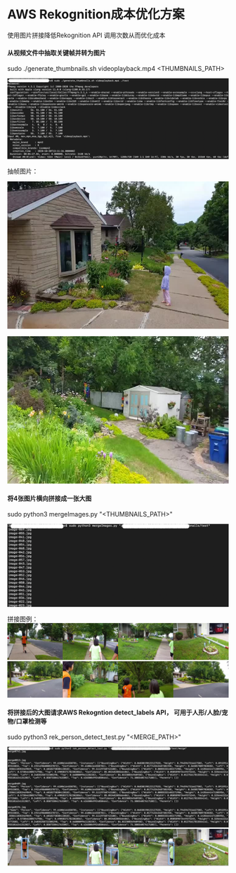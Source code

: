 # AWS Rekognition成本优化方案
使用图片拼接降低Rekognition API 调用次数从而优化成本

#### 从视频文件中抽取关键帧并转为图片

sudo ./generate_thumbnails.sh videoplayback.mp4 <THUMBNAILS_PATH>

![](docs/gengerate_thumbnails.png)

抽帧图片：

![](docs/image-001.jpg)

![](docs/image-002.jpg)

#### 将4张图片横向拼接成一张大图

sudo python3 mergeImages.py "<THUMBNAILS_PATH>"

![](docs/merge-images.png)

拼接图例：
![](docs/merge0706.jpg)
![](docs/merge0890.jpg)

#### 将拼接后的大图请求AWS Rekogntion detect_labels API， 可用于人形/人脸/宠物/口罩检测等

sudo python3 rek_person_detect_test.py "<MERGE_PATH>"

![](docs/rek-detect-person.png)
![](docs/detect_results.png)

